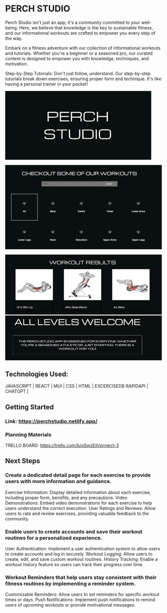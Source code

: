 # PERCH STUDIO

Perch Studio isn't just an app; it's a community committed to your well-being. Here, we believe that knowledge is the key to sustainable fitness, and our informational workouts are crafted to empower you every step of the way.

Embark on a fitness adventure with our collection of informational workouts and tutorials. Whether you're a beginner or a seasoned pro, our curated content is designed to empower you with knowledge, techniques, and motivation.

Step-by-Step Tutorials: Don't just follow, understand. Our step-by-step tutorials break down exercises, ensuring proper form and technique. It's like having a personal trainer in your pocket!

![](./src/assets/images/logosc.png)

![](./src/assets/images/searchsc.png)


![](./src/assets/images/workoutresults.png)
![](./src/assets/images/levelswelcome.png)



## Technologies Used: 

JAVASCRIPT |
REACT |
MUI |
CSS |
HTML |
EXCERCISEDB RAPIDAPI |
CHATGPT |


## Getting Started

### Link: https://perchstudio.netlify.app/

### Planning Materials  

TRELLO BOARD: https://trello.com/b/pSwzEilj/project-3


## Next Steps

### Create a dedicated detail page for each exercise to provide users with more information and guidance.

Exercise Information: Display detailed information about each exercise, including proper form, benefits, and any precautions.
Video Demonstrations: Embed video demonstrations for each exercise to help users understand the correct execution.
User Ratings and Reviews: Allow users to rate and review exercises, providing valuable feedback to the community.

### Enable users to create accounts and save their workout routines for a personalized experience.

User Authentication: Implement a user authentication system to allow users to create accounts and log in securely.
Workout Logging: Allow users to create, edit, and save custom workout routines.
History Tracking: Enable a workout history feature so users can track their progress over time.

### Workout Reminders that help users stay consistent with their fitness routines by implementing a reminder system.

Customizable Reminders: Allow users to set reminders for specific workout times or days.
Push Notifications: Implement push notifications to remind users of upcoming workouts or provide motivational messages.

